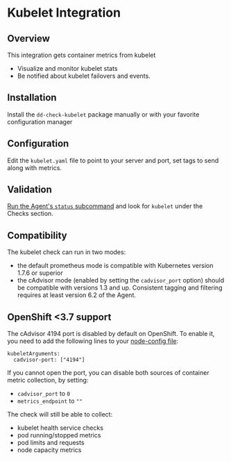 # Kubelet Integration

## Overview

This integration gets container metrics from kubelet

* Visualize and monitor kubelet stats
* Be notified about kubelet failovers and events.

## Installation

Install the `dd-check-kubelet` package manually or with your favorite configuration manager

## Configuration

Edit the `kubelet.yaml` file to point to your server and port, set tags to send along with metrics.

## Validation

[Run the Agent's `status` subcommand](https://docs.datadoghq.com/agent/faq/agent-commands/#agent-status-and-information) and look for `kubelet` under the Checks section.

## Compatibility

The kubelet check can run in two modes:

- the default prometheus mode is compatible with Kubernetes version 1.7.6 or superior
- the cAdvisor mode (enabled by setting the `cadvisor_port` option) should be compatible with versions 1.3 and up. Consistent tagging and filtering requires at least version 6.2 of the Agent.

## OpenShift <3.7 support

The cAdvisor 4194 port is disabled by default on OpenShift. To enable it, you need to add
the following lines to your [node-config file](https://docs.openshift.org/3.7/install_config/master_node_configuration.html#node-configuration-files):

```
kubeletArguments:
  cadvisor-port: ["4194"]
```

If you cannot open the port, you can disable both sources of container metric collection, by setting:

- `cadvisor_port` to `0`
- `metrics_endpoint` to `""`

The check will still be able to collect:

- kubelet health service checks
- pod running/stopped metrics
- pod limits and requests
- node capacity metrics
